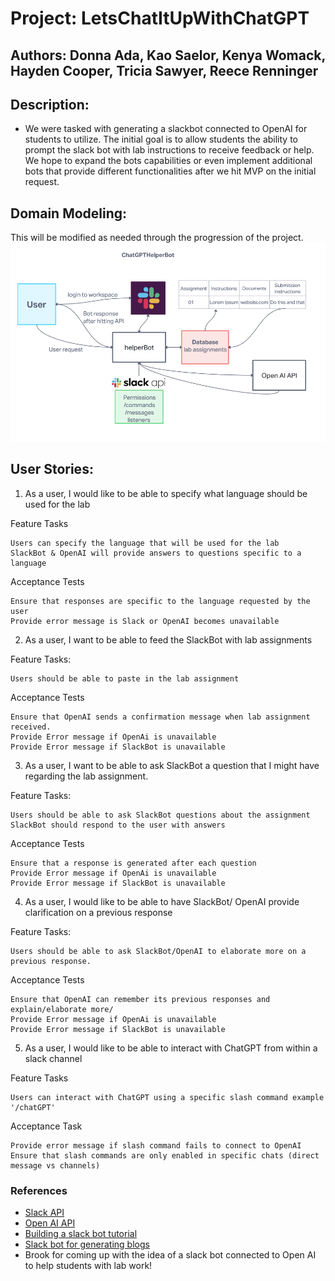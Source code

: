 # Project: LetsChatItUpWithChatGPT

## Authors: Donna Ada, Kao Saelor, Kenya Womack, Hayden Cooper, Tricia Sawyer, Reece Renninger

## Description:

- We were tasked with generating a slackbot connected to OpenAI for students to utilize.  The initial goal is to allow students the ability to prompt the slack bot with lab instructions to receive feedback or help. We hope to expand the bots capabilities or even implement additional bots that provide different functionalities after we hit MVP on the initial request.

## Domain Modeling:

This will be modified as needed through the progression of the project.
![Domain Model of our slackbot project](assets/midTermProjectUML.png)

## User Stories:

1. As a user, I would like to be able to specify what language should be used for the lab

Feature Tasks

    Users can specify the language that will be used for the lab
    SlackBot & OpenAI will provide answers to questions specific to a language

Acceptance Tests

    Ensure that responses are specific to the language requested by the user
    Provide error message is Slack or OpenAI becomes unavailable

2. As a user, I want to be able to feed the SlackBot with lab assignments

Feature Tasks:

    Users should be able to paste in the lab assignment

Acceptance Tests

    Ensure that OpenAI sends a confirmation message when lab assignment received.
    Provide Error message if OpenAi is unavailable
    Provide Error message if SlackBot is unavailable

3. As a user, I want to be able to ask SlackBot a question that I might have regarding the lab assignment.

Feature Tasks:

    Users should be able to ask SlackBot questions about the assignment
    SlackBot should respond to the user with answers

Acceptance Tests

    Ensure that a response is generated after each question
    Provide Error message if OpenAi is unavailable
    Provide Error message if SlackBot is unavailable

4. As a user, I would like to be able to have SlackBot/ OpenAI provide clarification on a previous response

Feature Tasks:

    Users should be able to ask SlackBot/OpenAI to elaborate more on a previous response.

Acceptance Tests

    Ensure that OpenAI can remember its previous responses and explain/elaborate more/
    Provide Error message if OpenAi is unavailable
    Provide Error message if SlackBot is unavailable

5. As a user, I would like to be able to interact with ChatGPT from within a slack channel

Feature Tasks

    Users can interact with ChatGPT using a specific slash command example '/chatGPT'

Acceptance Task

    Provide error message if slash command fails to connect to OpenAI
    Ensure that slash commands are only enabled in specific chats (direct message vs channels)

### References

- [Slack API](https://api.slack.com/)
- [Open AI API](https://openai.com/product#made-for-developers)
- [Building a slack bot tutorial](https://blog.logrocket.com/build-a-slackbot-in-node-js-with-slacks-bolt-api/)
- [Slack bot for generating blogs](https://youtu.be/an_LouGafXc)
- Brook for coming up with the idea of a slack bot connected to Open AI to help students with lab work!